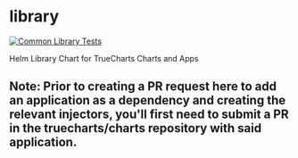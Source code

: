 # library

[![Common Library Tests](https://github.com/truecharts/library-charts/actions/workflows/common_library_tests.yaml/badge.svg?event=push)](https://github.com/truecharts/library-charts/actions/workflows/common_library_tests.yaml)

Helm Library Chart for TrueCharts Charts and Apps

## Note: Prior to creating a PR request here to add an application as a dependency and creating the relevant injectors, you'll first need to submit a PR in the truecharts/charts repository with said application.